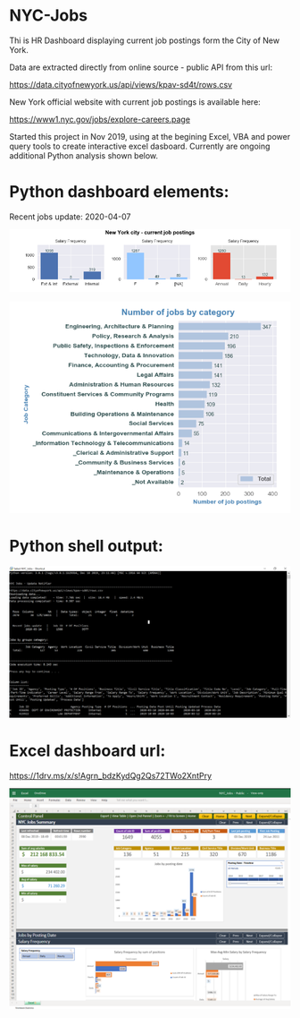 # NYC-Jobs

Thi is HR Dashboard displaying current job postings form the City of New York.

Data are extracted directly from online source - public API from this url: 

https://data.cityofnewyork.us/api/views/kpav-sd4t/rows.csv

New York official website with current job postings is available here:

https://www1.nyc.gov/jobs/explore-careers.page


Started this project in Nov 2019, using at the begining Excel, VBA and power query tools to create interactive excel dasboard. Currently are ongoing additional Python analysis shown below.



# Python dashboard elements:
Recent jobs update: 2020-04-07

![Dashboard](https://github.com/arturmark/NYC-Jobs/blob/master/Dashboard.png)

![Job Categories](https://github.com/arturmark/NYC-Jobs/blob/master/Python%20Chart-1.png)

# Python shell output:


![Python shell](https://github.com/arturmark/NYC-Jobs/blob/master/Python%20analysis.png)


# Excel dashboard url: 

https://1drv.ms/x/s!Agrn_bdzKydQg2Qs72TWo2XntPry

![Excel dashboard](https://github.com/arturmark/NYC-Jobs/blob/master/NYC%20Jobs%20-%20Excel%20Dashboard.PNG)
